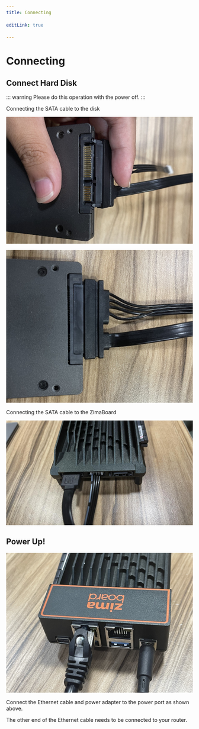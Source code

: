 ```yaml
---
title: Connecting

editLink: true

---
```


# Connecting

## Connect Hard Disk

::: warning
Please do this operation with the power off.
:::

Connecting the SATA cable to the disk

![HD Cable Connect](./images/HD-Cable-Connect.jpg)

![HD Cable Connected](./images/HD-Cable-Connected.jpg)

Connecting the SATA cable to the ZimaBoard

![Connected Single HD](./images/Connected-Single-HD.jpg)

## Power Up!

![PowerConnected](./images/PowerConnected.jpg)

Connect the Ethernet cable and power adapter to the power port as shown above.

The other end of the Ethernet cable needs to be connected to your router.